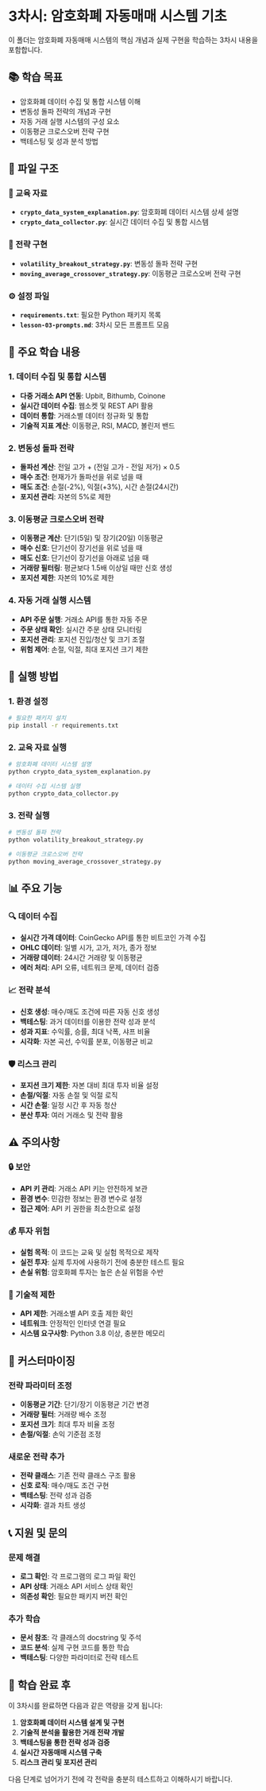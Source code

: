 # 3차시: 암호화폐 자동매매 시스템 기초

이 폴더는 암호화폐 자동매매 시스템의 핵심 개념과 실제 구현을 학습하는 3차시 내용을 포함합니다.

## 📚 학습 목표

- 암호화폐 데이터 수집 및 통합 시스템 이해
- 변동성 돌파 전략의 개념과 구현
- 자동 거래 실행 시스템의 구성 요소
- 이동평균 크로스오버 전략 구현
- 백테스팅 및 성과 분석 방법

## 📁 파일 구조

### 📖 교육 자료
- **`crypto_data_system_explanation.py`**: 암호화폐 데이터 시스템 상세 설명
- **`crypto_data_collector.py`**: 실시간 데이터 수집 및 통합 시스템

### 🚀 전략 구현
- **`volatility_breakout_strategy.py`**: 변동성 돌파 전략 구현
- **`moving_average_crossover_strategy.py`**: 이동평균 크로스오버 전략 구현

### ⚙️ 설정 파일
- **`requirements.txt`**: 필요한 Python 패키지 목록
- **`lesson-03-prompts.md`**: 3차시 모든 프롬프트 모음

## 🎯 주요 학습 내용

### 1. 데이터 수집 및 통합 시스템
- **다중 거래소 API 연동**: Upbit, Bithumb, Coinone
- **실시간 데이터 수집**: 웹소켓 및 REST API 활용
- **데이터 통합**: 거래소별 데이터 정규화 및 통합
- **기술적 지표 계산**: 이동평균, RSI, MACD, 볼린저 밴드

### 2. 변동성 돌파 전략
- **돌파선 계산**: 전일 고가 + (전일 고가 - 전일 저가) × 0.5
- **매수 조건**: 현재가가 돌파선을 위로 넘을 때
- **매도 조건**: 손절(-2%), 익절(+3%), 시간 손절(24시간)
- **포지션 관리**: 자본의 5%로 제한

### 3. 이동평균 크로스오버 전략
- **이동평균 계산**: 단기(5일) 및 장기(20일) 이동평균
- **매수 신호**: 단기선이 장기선을 위로 넘을 때
- **매도 신호**: 단기선이 장기선을 아래로 넘을 때
- **거래량 필터링**: 평균보다 1.5배 이상일 때만 신호 생성
- **포지션 제한**: 자본의 10%로 제한

### 4. 자동 거래 실행 시스템
- **API 주문 실행**: 거래소 API를 통한 자동 주문
- **주문 상태 확인**: 실시간 주문 상태 모니터링
- **포지션 관리**: 포지션 진입/청산 및 크기 조절
- **위험 제어**: 손절, 익절, 최대 포지션 크기 제한

## 🚀 실행 방법

### 1. 환경 설정
```bash
# 필요한 패키지 설치
pip install -r requirements.txt
```

### 2. 교육 자료 실행
```bash
# 암호화폐 데이터 시스템 설명
python crypto_data_system_explanation.py

# 데이터 수집 시스템 실행
python crypto_data_collector.py
```

### 3. 전략 실행
```bash
# 변동성 돌파 전략
python volatility_breakout_strategy.py

# 이동평균 크로스오버 전략
python moving_average_crossover_strategy.py
```

## 📊 주요 기능

### 🔍 데이터 수집
- **실시간 가격 데이터**: CoinGecko API를 통한 비트코인 가격 수집
- **OHLC 데이터**: 일별 시가, 고가, 저가, 종가 정보
- **거래량 데이터**: 24시간 거래량 및 이동평균
- **에러 처리**: API 오류, 네트워크 문제, 데이터 검증

### 📈 전략 분석
- **신호 생성**: 매수/매도 조건에 따른 자동 신호 생성
- **백테스팅**: 과거 데이터를 이용한 전략 성과 분석
- **성과 지표**: 수익률, 승률, 최대 낙폭, 샤프 비율
- **시각화**: 자본 곡선, 수익률 분포, 이동평균 비교

### 🛡️ 리스크 관리
- **포지션 크기 제한**: 자본 대비 최대 투자 비율 설정
- **손절/익절**: 자동 손절 및 익절 로직
- **시간 손절**: 일정 시간 후 자동 청산
- **분산 투자**: 여러 거래소 및 전략 활용

## ⚠️ 주의사항

### 🔒 보안
- **API 키 관리**: 거래소 API 키는 안전하게 보관
- **환경 변수**: 민감한 정보는 환경 변수로 설정
- **접근 제어**: API 키 권한을 최소한으로 설정

### 💰 투자 위험
- **실험 목적**: 이 코드는 교육 및 실험 목적으로 제작
- **실전 투자**: 실제 투자에 사용하기 전에 충분한 테스트 필요
- **손실 위험**: 암호화폐 투자는 높은 손실 위험을 수반

### 🐛 기술적 제한
- **API 제한**: 거래소별 API 호출 제한 확인
- **네트워크**: 안정적인 인터넷 연결 필요
- **시스템 요구사항**: Python 3.8 이상, 충분한 메모리

## 🔧 커스터마이징

### 전략 파라미터 조정
- **이동평균 기간**: 단기/장기 이동평균 기간 변경
- **거래량 필터**: 거래량 배수 조정
- **포지션 크기**: 최대 투자 비율 조정
- **손절/익절**: 손익 기준점 조정

### 새로운 전략 추가
- **전략 클래스**: 기존 전략 클래스 구조 활용
- **신호 로직**: 매수/매도 조건 구현
- **백테스팅**: 전략 성과 검증
- **시각화**: 결과 차트 생성

## 📞 지원 및 문의

### 문제 해결
- **로그 확인**: 각 프로그램의 로그 파일 확인
- **API 상태**: 거래소 API 서비스 상태 확인
- **의존성 확인**: 필요한 패키지 버전 확인

### 추가 학습
- **문서 참조**: 각 클래스의 docstring 및 주석
- **코드 분석**: 실제 구현 코드를 통한 학습
- **백테스팅**: 다양한 파라미터로 전략 테스트

## 🎉 학습 완료 후

이 3차시를 완료하면 다음과 같은 역량을 갖게 됩니다:

1. **암호화폐 데이터 시스템 설계 및 구현**
2. **기술적 분석을 활용한 거래 전략 개발**
3. **백테스팅을 통한 전략 성과 검증**
4. **실시간 자동매매 시스템 구축**
5. **리스크 관리 및 포지션 관리**

다음 단계로 넘어가기 전에 각 전략을 충분히 테스트하고 이해하시기 바랍니다.
